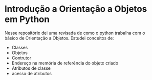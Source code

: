 # Introdução a Orientação a Objetos em Python

Nesse repositório dei uma revisada de como o python trabalha com o básico de Orientação a Objetos. Estudei conceitos de: 
  - Classes
  - Objetos
  - Contrutor
  - Endereço na memória de referência do objeto criado
  - Atributos de classe
  - acesso de atributos
  